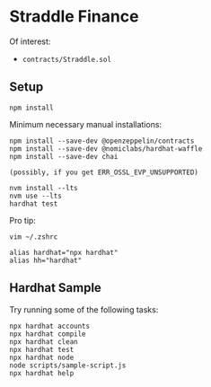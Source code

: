 # Straddle Finance

Of interest:

- `contracts/Straddle.sol`

## Setup

```
npm install
```


Minimum necessary manual installations:
```
npm install --save-dev @openzeppelin/contracts
npm install --save-dev @nomiclabs/hardhat-waffle
npm install --save-dev chai

(possibly, if you get ERR_OSSL_EVP_UNSUPPORTED)

nvm install --lts
nvm use --lts
hardhat test
```

Pro tip:
```
vim ~/.zshrc

alias hardhat="npx hardhat"
alias hh="hardhat"
```

## Hardhat Sample

Try running some of the following tasks:

```shell
npx hardhat accounts
npx hardhat compile
npx hardhat clean
npx hardhat test
npx hardhat node
node scripts/sample-script.js
npx hardhat help
```
